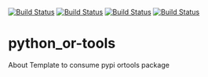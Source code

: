[![Build Status][docker_status]][docker_link]
[![Build Status][linux_status]][linux_link]
[![Build Status][macos_status]][macos_link]
[![Build Status][windows_status]][windows_link]

[docker_status]: https://github.com/or-tools/python_or-tools/actions/workflows/docker.yml/badge.svg
[docker_link]: https://github.com/or-tools/python_or-tools/actions/workflows/docker.yml
[linux_status]: https://github.com/or-tools/python_or-tools/actions/workflows/linux.yml/badge.svg
[linux_link]: https://github.com/or-tools/python_or-tools/actions/workflows/linux.yml
[macos_status]: https://github.com/or-tools/python_or-tools/actions/workflows/macos.yml/badge.svg
[macos_link]: https://github.com/or-tools/python_or-tools/actions/workflows/macos.yml
[windows_status]: https://github.com/or-tools/python_or-tools/actions/workflows/windows.yml/badge.svg
[windows_link]: https://github.com/or-tools/python_or-tools/actions/workflows/windows.yml

# python_or-tools
About Template to consume pypi ortools package

